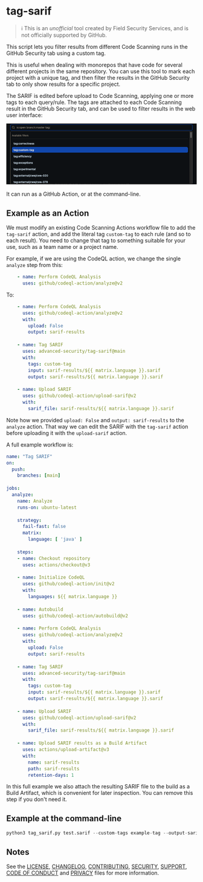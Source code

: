 # tag-sarif

> ℹ️ This is an _unofficial_ tool created by Field Security Services, and is not officially supported by GitHub.

This script lets you filter results from different Code Scanning runs in the GitHub Security tab using a custom tag.

This is useful when dealing with monorepos that have code for several different projects in the same repository. You can use this tool to mark each project with a unique tag, and then filter the results in the GitHub Security tab to only show results for a specific project.

The SARIF is edited before upload to Code Scanning, applying one or more tags to each query/rule. The tags are attached to each Code Scanning result in the GitHub Security tab, and can be used to filter results in the web user interface:

![Filtering results by tag](code-scanning-filter-tag.png)

It can run as a GitHub Action, or at the command-line.

## Example as an Action

We must modify an existing Code Scanning Actions workflow file to add the `tag-sarif` action, and add the literal tag `custom-tag` to each rule (and so to each result). You need to change that tag to something suitable for your use, such as a team name or a project name.

For example, if we are using the CodeQL action, we change the single `analyze` step from this:

```yaml
    - name: Perform CodeQL Analysis
      uses: github/codeql-action/analyze@v2
```

To:

```yaml
    - name: Perform CodeQL Analysis
      uses: github/codeql-action/analyze@v2
      with:
        upload: False
        output: sarif-results

    - name: Tag SARIF
      uses: advanced-security/tag-sarif@main
      with:
        tags: custom-tag
        input: sarif-results/${{ matrix.language }}.sarif
        output: sarif-results/${{ matrix.language }}.sarif
      
    - name: Upload SARIF
      uses: github/codeql-action/upload-sarif@v2
      with:
        sarif_file: sarif-results/${{ matrix.language }}.sarif
```

Note how we provided `upload: False` and `output: sarif-results` to the `analyze` action. That way we can edit the SARIF with the `tag-sarif` action before uploading it with the `upload-sarif` action.

A full example workflow is:

```yaml
name: "Tag SARIF"
on:
  push:
    branches: [main]

jobs:
  analyze:
    name: Analyze
    runs-on: ubuntu-latest

    strategy:
      fail-fast: false
      matrix:
        language: [ 'java' ]

    steps:
    - name: Checkout repository
      uses: actions/checkout@v3

    - name: Initialize CodeQL
      uses: github/codeql-action/init@v2
      with:
        languages: ${{ matrix.language }}

    - name: Autobuild
      uses: github/codeql-action/autobuild@v2

    - name: Perform CodeQL Analysis
      uses: github/codeql-action/analyze@v2
      with:
        upload: False
        output: sarif-results

    - name: Tag SARIF
      uses: advanced-security/tag-sarif@main
      with:
        tags: custom-tag
        input: sarif-results/${{ matrix.language }}.sarif
        output: sarif-results/${{ matrix.language }}.sarif

    - name: Upload SARIF
      uses: github/codeql-action/upload-sarif@v2
      with:
        sarif_file: sarif-results/${{ matrix.language }}.sarif

    - name: Upload SARIF results as a Build Artifact
      uses: actions/upload-artifact@v3
      with:
        name: sarif-results
        path: sarif-results
        retention-days: 1
```

In this full example we also attach the resulting SARIF file to the build as a Build Artifact, which is convenient for later inspection. You can remove this step if you don't need it.

## Example at the command-line

```python
python3 tag_sarif.py test.sarif --custom-tags example-tag --output-sarif test.sarif
```

## Notes

See the [LICENSE](LICENSE), [CHANGELOG](CHANGELOG.md), [CONTRIBUTING](CONTRIBUTING.md), [SECURITY](SECURITY.md), [SUPPORT](SUPPORT.md), [CODE OF CONDUCT](CODE_OF_CONDUCT.md) and [PRIVACY](PRIVACY.md) files for more information.
